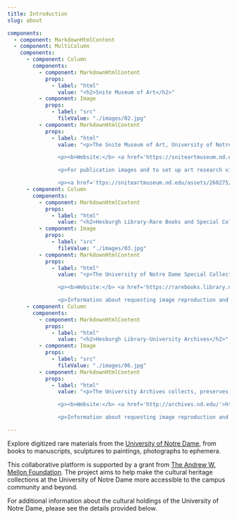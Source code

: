 ```yaml
---
title: Introduction
slug: about

components:
  - component: MarkdownHtmlContent
  - component: MultiColumn
    components:
      - component: Column
        components:
          - component: MarkdownHtmlContent
            props:
              - label: "html"
                value: "<h2>Snite Museum of Art</h2>"
          - component: Image
            props:
              - label: "src"
                fileValue: "./images/02.jpg"
          - component: MarkdownHtmlContent
            props:
              - label: "html"
                value: "<p>The Snite Museum of Art, University of Notre Dame, is founded on the principle that art is essential to understanding individual, shared, and diverse human experiences and beliefs. The permanent collection features over 29,000 artworks. Major collection strengths include Mesoamerican art, old master paintings and drawings, nineteenth-century French art, nineteenth-century photography, and the art of Ivan Mestrovic.  Our holdings also include Native American, Latino, African, African-American, and contemporary art.</p>

                <p><b>Website:</b> <a href='https://sniteartmuseum.nd.edu'>https://sniteartmuseum.nd.edu</a></p>

                <p>For publication images and to set up art research visits, please email the Registrar Victoria Perdomo at <a href='mailto:vperdomo@nd.edu'>vperdomo@nd.edu</a>.</p>

                <p><a href='ttps://sniteartmuseum.nd.edu/assets/260275/permission_to_reproduce_art_image.pdf'>Snite Museum Image Reproduction Form</a>"
      - component: Column
        components:
          - component: MarkdownHtmlContent
            props:
              - label: "html"
                value: "<h2>Hesburgh Library-Rare Books and Special Collection Department</h2>"
          - component: Image
            props:
              - label: "src"
                fileValue: "./images/03.jpg"
          - component: MarkdownHtmlContent
            props:
              - label: "html"
                value: "<p>The University of Notre Dame Special Collections is open to the public and welcomes researchers from both on and off campus. Our collections offer more than 132,000 volumes of printed books and periodicals and over 6,000 linear feet of non-book materials including manuscripts, printed ephemera, broadsides, prints, posters, numismatics, and philately. Strengths of our holdings include: Catholic studies, Irish studies, Italian literature, Latin American and Iberian history and literature, sports and physical culture, and theology and church history.</p>

                <p><b>Website:</b> <a href='https://rarebooks.library.nd.edu/'>https://rarebooks.library.nd.edu</a></p>

                <p>Information about requesting image reproduction and scheduling research visits or classes: <a href='https://rarebooks.library.nd.edu/using/access.shtml'>https://rarebooks.library.nd.edu/using/access.shtml</a></p>"
      - component: Column
        components:
          - component: MarkdownHtmlContent
            props:
              - label: "html"
                value: "<h2>Hesburgh Library-University Archives</h2>"
          - component: Image
            props:
              - label: "src"
                fileValue: "./images/06.jpg"
          - component: MarkdownHtmlContent
            props:
              - label: "html"
                value: "<p>The University Archives collects, preserves, and makes accessible the official records of the University of Notre Dame.  This historically valuable material documents the academic and administrative responsibilities of the University as well as the experiences of its students, alumni, officers, faculty, staff, and benefactors. The Archives also collects and maintains records, papers, photographs, printed material, and audio-visual material that document the life of the Catholic Church and her people as lived in the American context, and is recognized as one of the nation's foremost archival repositories for the study of American Catholicism.</p>

                <p><b>Website:</b> <a href='http://archives.nd.edu/'>http://archives.nd.edu</a></p>

                <p>Information about requesting image reproduction and scheduling research visits or classes: <a href='http://archives.nd.edu/information/'>http://archives.nd.edu/information</a></p>"

---
```


Explore digitized rare materials from the [University of Notre Dame](https://nd.edu), from books to manuscripts, sculptures to paintings, photographs to ephemera.

This collaborative platform is supported by a grant from [The Andrew W. Mellon Foundation](https://mellon.org/). The project aims to help make the cultural heritage collections at the University of Notre Dame more accessible to the campus community and beyond.

For additional information about the cultural holdings of the University of Notre Dame, please see the details provided below.
